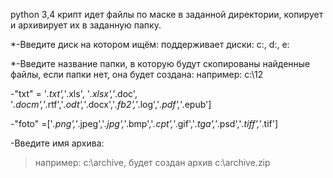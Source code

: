 python 3,4
крипт идет файлы по маске в заданной директории, копирует и архивирует их в заданную папку.

*-Введите диск на котором ищём:
поддерживает диски: c:, d:, e: 

*-Введите название папки, в которую будут скопированы найденные файлы, если папки нет, она будет создана:
например: c:\12

-"txt" = '*.txt','*.xls', '*.xlsx','*.doc', '*.docm','*.rtf','*.odt','*.docx','*.fb2','*.log','*.pdf','*.epub']

-"foto" =['*.png','*.jpeg','*.jpg','*.bmp','*.cpt','*.gif','*.tga','*.psd','*.tiff','*.tif']  

-Введите имя архива:
>например: c:\archive, будет создан архив c:\archive.zip


